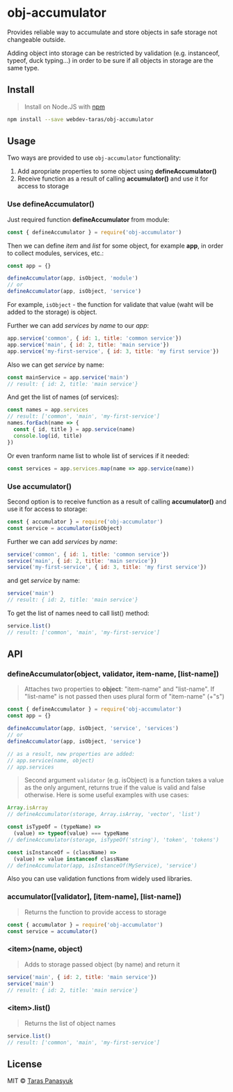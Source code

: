 # obj-accumulator

Provides reliable way to accumulate and store objects in safe storage not changeable outside.

Adding object into storage can be restricted by validation (e.g. instanceof, typeof, duck typing...) in order to be sure if all objects in storage are the same type.

## Install

> Install on Node.JS with [npm](https://www.npmjs.com/)

```bash
npm install --save webdev-taras/obj-accumulator
```

## Usage

Two ways are provided to use `obj-accumulator` functionality:
1. Add apropriate properties to some object using **defineAccumulator()**
2. Receive function as a result of calling **accumulator()** and use it for access to storage

### Use defineAccumulator()

Just required function **defineAccumulator** from module:
```javascript
const { defineAccumulator } = require('obj-accumulator')
```
Then we can define *item* and *list* for some object, for example **app**, in order to collect modules, services, etc.:
```javascript
const app = {}

defineAccumulator(app, isObject, 'module')
// or
defineAccumulator(app, isObject, 'service')
```
For example, `isObject` - the function for validate that value (waht will be added to the storage) is object.

Further we can add *services* by *name* to our *app*:
```javascript
app.service('common', { id: 1, title: 'common service'})
app.service('main', { id: 2, title: 'main service'})
app.service('my-first-service', { id: 3, title: 'my first service'})
```
Also we can get *service* by name:
```javascript
const mainService = app.service('main')
// result: { id: 2, title: 'main service'}
```
And get the list of names (of services):
```javascript
const names = app.services
// result: ['common', 'main', 'my-first-service']
names.forEach(name => {
  const { id, title } = app.service(name)
  console.log(id, title)
})
```
Or even tranform name list to whole list of services if it needed:
```javascript
const services = app.services.map(name => app.service(name))
```

### Use accumulator()

Second option is to receive function as a result of calling **accumulator()** and use it for access to storage:

```javascript
const { accumulator } = require('obj-accumulator')
const service = accumulator(isObject)
```

Further we can add *services* by *name*:

```javascript
service('common', { id: 1, title: 'common service'})
service('main', { id: 2, title: 'main service'})
service('my-first-service', { id: 3, title: 'my first service'})
```
and get *service* by name:
```javascript
service('main')
// result: { id: 2, title: 'main service'}
```

To get the list of names need to call list() method:

```javascript
service.list()
// result: ['common', 'main', 'my-first-service']
```


## API

### defineAccumulator(object, validator, item-name, \[list-name\])

> Attaches two properties to **object**: "item-name" and "list-name".
If "list-name" is not passed then uses plural form of "item-name" (+"s")

```javascript
const { defineAccumulator } = require('obj-accumulator')
const app = {}

defineAccumulator(app, isObject, 'service', 'services')
// or
defineAccumulator(app, isObject, 'service')

// as a result, new properties are added:
// app.service(name, object)
// app.services
```
> Second argument `validator` (e.g. isObject) is a function takes a value as the only argument, returns true if the value is valid and false otherwise. Here is some useful examples with use cases:
```javascript
Array.isArray
// defineAccumulator(storage, Array.isArray, 'vector', 'list')

const isTypeOf = (typeName) =>
  (value) => typeof(value) === typeName
// defineAccumulator(storage, isTypeOf('string'), 'token', 'tokens')

const isInstanceOf = (className) =>
  (value) => value instanceof className
// defineAccumulator(app, isInstanceOf(MyService), 'service')
```
Also you can use validation functions from widely used libraries.

### accumulator(\[validator\], \[item-name\], \[list-name\])

> Returns the function to provide access to storage

```javascript
const { accumulator } = require('obj-accumulator')
const service = accumulator()
```

### \<item\>(name, object)

> Adds to storage passed object (by name) and return it

```javascript
service('main', { id: 2, title: 'main service'})
service('main')
// result: { id: 2, title: 'main service'}
```

### \<item\>.list()

> Returns the list of object names

```javascript
service.list()
// result: ['common', 'main', 'my-first-service']
```

## License

MIT © [Taras Panasyuk](webdev.taras@gmail.com)
